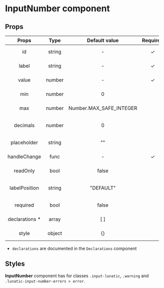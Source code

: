 # InputNumber component

## Props

|      Props      |  Type  |      Default value      | Required | Description                     |
| :-------------: | :----: | :---------------------: | :------: | ------------------------------- |
|       id        | string |            -            |    ✓     | Id of the input                 |
|      label      | string |            -            |    ✓     | Label of the input              |
|      value      | number |            -            |    ✓     | Value of the input              |
|       min       | number |            0            |          | Minimum of the input            |
|       max       | number | Number.MAX_SAFE_INTEGER |          | Maximum of the input            |
|    decimals     | number |            0            |          | Number of decimals of the input |
|   placeholder   | string |           ""            |          | Placeholder of the input        |
|  handleChange   |  func  |            -            |    ✓     | Handler of the input            |
|    readOnly     |  bool  |          false          |          | Is the input read only          |
|  labelPosition  | string |        "DEFAULT"        |          | Position of the input label     |
|    required     |  bool  |          false          |          | Is the input required           |
| declarations \* | array  |           [ ]           |          | Declarations of the input       |
|      style      | object |           {}            |          | Style of the input              |

- `declarations` are documented in the `Declarations` component

## Styles

**InputNumber** component has for classes `.input-lunatic`, `.warning` and `.lunatic-input-number-errors > error`.
